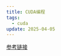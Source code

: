 ```yaml
---
title: CUDA编程
tags:
  - cuda
update: 2025-04-05
---
```

[参考链接](https://zhuanlan.zhihu.com/p/34587739)